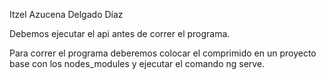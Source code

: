 Itzel Azucena Delgado Díaz

Debemos ejecutar el api antes de correr el programa.

Para correr el programa deberemos colocar el comprimido en 
un proyecto base con los nodes_modules y ejecutar el comando 
ng serve. 


